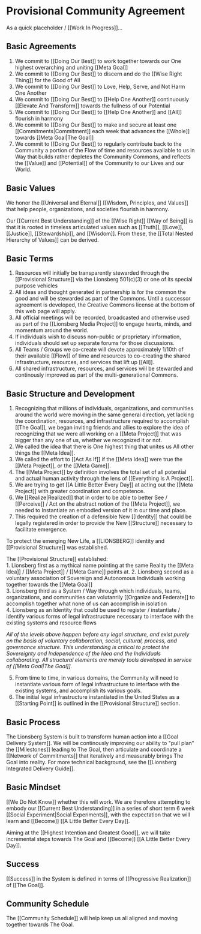 # Provisional Community Agreement
As a quick placeholder / [[Work In Progress]]... 

## Basic Agreements
1. We commit to [[Doing Our Best]] to work together towards our One highest overarching and uniting [[Meta Goal]]  
2. We commit to [[Doing Our Best]] to discern and do the [[Wise Right Thing]] for the Good of All 
3. We commit to [[Doing Our Best]] to Love, Help, Serve, and Not Harm One Another  
5. We commit to [[Doing Our Best]] to [[Help One Another]] continuously [[Elevate And Transform]] towards the fullness of our Potential  
6. We commit to [[Doing Our Best]] to [[Help One Another]] and [[All]] flourish in harmony 
7. We commit to [[Doing Our Best]] to make and secure at least one [[Commitments|Commitment]] each week that advances the [[Whole]] towards [[Meta Goal|The Goal]] 
8.  We commit to [[Doing Our Best]] to regularly contribute back to the Community a portion of the Flow of time and resources available to us in Way that builds rather depletes the Community Commons, and reflects the [[Value]] and [[Potential]] of the Community to our Lives and our World. 

## Basic Values
We honor the [[Universal and Eternal]] [[Wisdom, Principles, and Values]] that help people, organizations, and societies flourish in harmony. 

Our [[Current Best Understanding]] of the [[Wise Right]] [[Way of Being]] is that it is rooted in timeless articulated values such as [[Truth]], [[Love]], [[Justice]], [[Stewardship]], and [[Wisdom]]. From these, the [[Total Nested Hierarchy of Values]] can be derived. 

## Basic Terms 
1. Resources will initially be transparently stewarded through the [[Provisional Structure]] via the Lionsberg 501(c)(3) or one of its special purpose vehicles 
2. All ideas and thought generated in partnership is for the common the good and will be stewarded as part of the Commons. Until a successor agreement is developed, the Creative Commons license at the bottom of this web page will apply. 
3. All official meetings will be recorded, broadcasted and otherwise used as part of the [[Lionsberg Media Project]] to engage hearts, minds, and momentum around the world.  
4. If individuals wish to discuss non-public or proprietary information, individuals should set up separate forums for those discussions. 
5. All Teams / Groups we co-create will devote approximately 1/10th of their available [[Flow]] of time and resources to co-creating the shared infrastructure, resources, and services that lift up [[All]]. 
6. All shared infrastructure, resources, and services will be stewarded and continously improved as part of the multi-generational Commons. 

## Basic Structure and Development
1. Recognizing that millions of individuals, organizations, and communities around the world were moving in the same general direction, yet lacking the coordination, resources, and infrastructure required to accomplish [[The Goal]], we began inviting friends and allies to explore the idea of recognizing that we were all working on a [[Meta Project]] that was bigger than any one of us, whether we recognized it or not. 
2. We called the idea that there is One highest thing that unites us All other things the [[Meta Idea]]. 
3. We called the effort to [[Act As If]] if the [[Meta Idea]] were true the [[Meta Project]], or the [[Meta Game]]. 
4. The [[Meta Project]] by definition involves the total set of all potential and actual human activity through the lens of [[Everything Is A Project]]. 
5. We are trying to get [[A Little Better Every Day]] at acting out the [[Meta Project]] with greater coordination and competence. 
7. We [[Realize|Realized]] that in order to be able to better See / [[Perceive]] / Act on the abstract notion of the [[Meta Project]], we needed to Instantiate an embodied version of it in our time and place. 
8. This required the creation of a defensible New [[Identity]] that could be legally registered in order to provide the New [[Structure]] necessary to facilitate emergence. 

To protect the emerging New Life, a [[LIONSBERG]] identity and [[Provisional Structure]] was established. 

The [[Provisional Structure]] established:   
	1. Lionsberg first as a mythical name pointing at the same Reality the [[Meta Idea]] / [[Meta Project]] / [[Meta Game]] points at. 
	2. Lionsberg second as a voluntary association of Sovereign and Autonomous Individuals working together towards the [[Meta Goal]]  
	3. Lionsberg third as a System / Way through which individuals, teams, organizations, and communities can volutanrily [[Organize and Federate]] to accomplish together what none of us can accomplish in isolation   
	4. Lionsberg as an Identity that could be used to register / instantiate / identify various forms of legal infrastructure necessary to interface with the existing systems and resource flows 
	
_All of the levels above happen before any legal structure, and exist purely on the basis of voluntary collaboration, social, cultural, process, and governance structure. This understanding is critical to protect the Sovereignty and Independence of the Idea and the Individuals collaborating. All structural elements are merely tools developed in service of [[Meta Goal|The Goal]]._

5. From time to time, in various domains, the Community will need to instantiate various form of legal infrastructure to interface with the existing systems, and accomplish its various goals. 
6. The initial legal infrastructure instantiated in the United States as a [[Starting Point]] is outlined in the [[Provisional Structure]] section. 

## Basic Process
The Lionsberg System is built to transform human action into a [[Goal Delivery System]]. We will be continously improving our ability to "pull plan" the [[Milestones]] leading to The Goal, then articulate and coordinate a [[Network of Commitments]] that iteratively and measurably brings The Goal into reality. For more technical background, see the [[Lionsberg Integrated Delivery Guide]]. 

## Basic Mindset
[[We Do Not Know]] whether this will work. We are therefore attempting to embody our [[Current Best Understanding]] in a series of short term 6 week [[Social Experiment|Social Experiments]], with the expectation that we will learn and [[Become]] [[A Little Better Every Day]]. 

Aiming at the [[Highest Intention and Greatest Good]], we will take incremental steps towards The Goal and [[Become]] [[A Little Better Every Day]]. 

## Success
[[Success]] in the System is defined in terms of [[Progressive Realization]] of [[The Goal]].  

## Community Schedule 
The [[Community Schedule]] will help keep us all aligned and moving together towards The Goal. 
